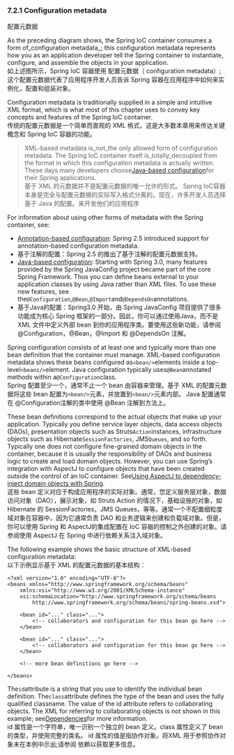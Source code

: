 ### 7.2.1 Configuration metadata

配置元数据

As the preceding diagram shows, the Spring IoC container consumes a form of_configuration metadata_; this configuration metadata represents how you as an application developer tell the Spring container to instantiate, configure, and assemble the objects in your application.  
如上述图所示，Spring IoC 容器使用 配置元数据（ configuration metadata）;这个配置元数据代表了应用程序开发人员告诉 Spring 容器在应用程序中如何来实例化，配置和组装对象。

Configuration metadata is traditionally supplied in a simple and intuitive XML format, which is what most of this chapter uses to convey key concepts and features of the Spring IoC container.  
传统的配置元数据是一个简单而直观的 XML 格式，这是大多数本章用来传达关键概念和 Spring IoC 容器的功能。

> XML-based metadata is\_not\_the only allowed form of configuration metadata. The Spring IoC container itself is\_totally\_decoupled from the format in which this configuration metadata is actually written. These days many developers choose[Java-based configuration](https://docs.spring.io/spring/docs/current/spring-framework-reference/htmlsingle/#beans-java)for their Spring applications.   
> 基于 XML 的元数据并不是配置元数据的唯一允许的形式。 Spring IoC容器本身是完全与配置元数据的实际写入格式分离的。现在，许多开发人员选择基于 Java 的配置。来开发他们的应用程序

For information about using other forms of metadata with the Spring container, see:

* [Annotation-based configuration](https://docs.spring.io/spring/docs/current/spring-framework-reference/htmlsingle/#beans-annotation-config): Spring 2.5 introduced support for annotation-based configuration metadata.
* 基于注解的配置：Spring 2.5 的推出了基于注解的配置元数据支持。
* [Java-based configuration](https://docs.spring.io/spring/docs/current/spring-framework-reference/htmlsingle/#beans-java): Starting with Spring 3.0, many features provided by the Spring JavaConfig project became part of the core Spring Framework. Thus you can define beans external to your application classes by using Java rather than XML files. To use these new features, see the`@Configuration`,`@Bean`,`@Import`and`@DependsOn`annotations.
* 基于Java的配置：Spring3.0 开始，由 Spring JavaConfig 项目提供了很多功能成为核心 Spring 框架的一部分。因此，你可以通过使用Java，而不是 XML 文件中定义外部 bean 到你的应用程序类。要使用这些新功能，请参阅 @Configuration，@Bean，@Import 和 @DependsOn 注解。

Spring configuration consists of at least one and typically more than one bean definition that the container must manage. XML-based configuration metadata shows these beans configured as`<bean/>`elements inside a top-level`<beans/>`element. Java configuration typically uses`@Bean`annotated methods within a`@Configuration`class.  
Spring 配置至少一个，通常不止一个 bean 由容器来管理。基于 XML 的配置元数据将这些 bean 配置为`<bean/>`元素，并放置到`<bean/>`元素内部。 Java 配置通常在 @Configuration注解的类中使用 @Bean 注解到方法上。

These bean definitions correspond to the actual objects that make up your application. Typically you define service layer objects, data access objects \(DAOs\), presentation objects such as Struts`Action`instances, infrastructure objects such as Hibernate`SessionFactories`, JMS`Queues`, and so forth. Typically one does not configure fine-grained domain objects in the container, because it is usually the responsibility of DAOs and business logic to create and load domain objects. However, you can use Spring’s integration with AspectJ to configure objects that have been created outside the control of an IoC container. See[Using AspectJ to dependency-inject domain objects with Spring](https://docs.spring.io/spring/docs/current/spring-framework-reference/htmlsingle/#aop-atconfigurable).  
这些 bean 定义对应于构成应用程序的实际对象。通常，您定义服务层对象，数据访问对象（DAO），展示对象，如 Struts Action 的情况下，基础设施的对象，如 Hibernate 的 SessionFactories，JMS Queues，等等。通常一个不配置细粒度域对象在容器中，因为它通常负责 DAO 和业务逻辑来创建和负载域对象。但是，你可以使用 Spring 和 AspectJ的集成配置在 IoC 容器的控制之外创建的对象。请参阅使用 AspectJ 在 Spring 中进行依赖关系注入域对象。

The following example shows the basic structure of XML-based configuration metadata:  
以下示例显示基于 XML 的配置元数据的基本结构：

```
<?xml version="1.0" encoding="UTF-8"?>
<beans xmlns="http://www.springframework.org/schema/beans"
    xmlns:xsi="http://www.w3.org/2001/XMLSchema-instance"
    xsi:schemaLocation="http://www.springframework.org/schema/beans
        http://www.springframework.org/schema/beans/spring-beans.xsd">

    <bean id="..." class="...">
        <!-- collaborators and configuration for this bean go here -->
    </bean>

    <bean id="..." class="...">
        <!-- collaborators and configuration for this bean go here -->
    </bean>

    <!-- more bean definitions go here -->

</beans>
```

The`id`attribute is a string that you use to identify the individual bean definition. The`class`attribute defines the type of the bean and uses the fully qualified classname. The value of the id attribute refers to collaborating objects. The XML for referring to collaborating objects is not shown in this example; see[Dependencies](https://docs.spring.io/spring/docs/current/spring-framework-reference/htmlsingle/#beans-dependencies)for more information.  
id 属性是一个字符串，唯一识别一个独立的 bean 定义。class 属性定义了 bean 的类型，并使用完整的类名。 id 属性的值是指协作对象。将XML 用于参照协作对象未在本例中示出;请参阅 依赖以获取更多信息。


